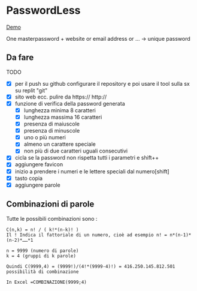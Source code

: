 # PasswordLess
[Demo](https://archistico.github.io/PasswordLess/)

One masterpassword + website or email address or ... -> unique password

## Da fare
TODO
 - [X] per il push su github configurare il repository e poi usare il tool sulla sx su replit "git"
 - [X] sito web ecc. pulire da https:// http://
 - [X] funzione di verifica della password generata
    - [X] lunghezza minima 8 caratteri
    - [X] lunghezza massima 16 caratteri
    - [X] presenza di maiuscole
    - [X] presenza di minuscole
    - [X] uno o più numeri
    - [X] almeno un carattere speciale
    - [X] non più di due caratteri uguali consecutivi
 - [X] cicla se la password non rispetta tutti i parametri e shift++
 - [X] aggiungere favicon
 - [X] inizio a prendere i numeri e le lettere speciali dal numero[shift]
 - [X] tasto copia
 - [X] aggiungere parole

## Combinazioni di parole

Tutte le possibili combinazioni sono :
```
C(n,k) = n! / ( k!*(n-k)! )
Il ! Indica il fattoriale di un numero, cioè ad esempio n! = n*(n-1)*(n-2)*……*1

n = 9999 (numero di parole)
k = 4 (gruppi di k parole)

Quindi C(9999,4) = (9999!)/(4!*(9999-4)!) = 416.250.145.812.501 possibilità di combinazione

In Excel =COMBINAZIONE(9999;4)
```